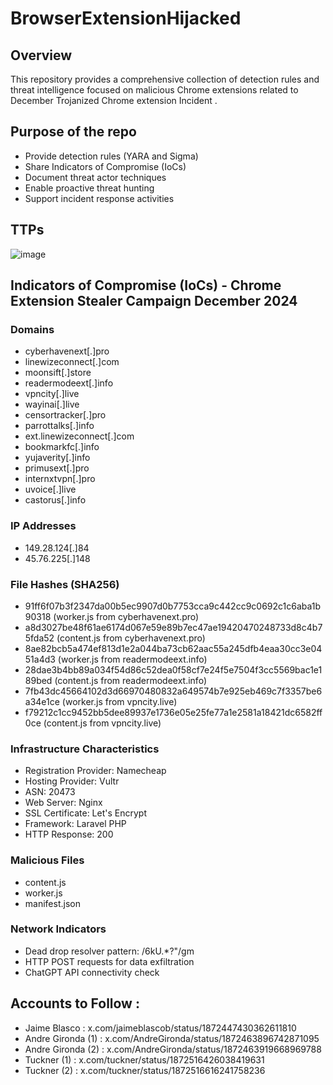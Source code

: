 # BrowserExtensionHijacked
## Overview
This repository provides a comprehensive collection of detection rules and threat intelligence focused on malicious Chrome extensions related to December Trojanized Chrome
extension Incident .

## Purpose of the repo 
- Provide detection rules (YARA and Sigma)
- Share Indicators of Compromise (IoCs)
- Document threat actor techniques
- Enable proactive threat hunting
- Support incident response activities

## TTPs 
![image](https://github.com/user-attachments/assets/8454952a-a50e-4daf-9aa7-ec7b5d98901a)

## Indicators of Compromise (IoCs) - Chrome Extension Stealer Campaign December  2024
### Domains
- cyberhavenext[.]pro
- linewizeconnect[.]com
- moonsift[.]store
- readermodeext[.]info
- vpncity[.]live
- wayinai[.]live
- censortracker[.]pro
- parrottalks[.]info
- ext.linewizeconnect[.]com
- bookmarkfc[.]info
- yujaverity[.]info
- primusext[.]pro
- internxtvpn[.]pro
- uvoice[.]live
- castorus[.]info

### IP Addresses

- 149.28.124[.]84
- 45.76.225[.]148

### File Hashes (SHA256)

- 91ff6f07b3f2347da00b5ec9907d0b7753cca9c442cc9c0692c1c6aba1b90318 (worker.js from cyberhavenext.pro)
- a8d3027be48f61ae6174d067e59e89b7ec47ae19420470248733d8c4b75fda52 (content.js from cyberhavenext.pro)
- 8ae82bcb5a474ef813d1e2a044ba73cb62aac55a245dfb4eaa30cc3e0451a4d3 (worker.js from readermodeext.info)
- 28dae3b4bb89a034f54d86c52dea0f58cf7e24f5e7504f3cc5569bac1e189bed (content.js from readermodeext.info)
- 7fb43dc45664102d3d66970480832a649574b7e925eb469c7f3357be6a34e1ce (worker.js from vpncity.live)
- f79212c1cc9452bb5dee89937e1736e05e25fe77a1e2581a18421dc6582ff0ce (content.js from vpncity.live)

### Infrastructure Characteristics

- Registration Provider: Namecheap
- Hosting Provider: Vultr
- ASN: 20473
- Web Server: Nginx
- SSL Certificate: Let's Encrypt
- Framework: Laravel PHP
- HTTP Response: 200

### Malicious Files

- content.js
- worker.js
- manifest.json

### Network Indicators

- Dead drop resolver pattern: /6kU.*?"/gm
- HTTP POST requests for data exfiltration
- ChatGPT API connectivity check

## Accounts to Follow : 
- Jaime Blasco : x.com/jaimeblascob/status/1872447430362611810
- Andre Gironda (1) : x.com/AndreGironda/status/1872463896742871095
- Andre Gironda (2) : x.com/AndreGironda/status/1872463919668969788
- Tuckner (1) : x.com/tuckner/status/1872516426038419631
- Tuckner (2) : x.com/tuckner/status/1872516616241758236
